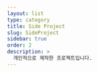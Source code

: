 ```yaml
---
layout: list
type: category
title: Side Project
slug: SideProject
sidebar: true
order: 2
description: >
  개인적으로 제작한 프로젝트입니다.
---
```

